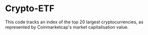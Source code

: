 # Crypto-ETF
This code tracks an index of the top 20 largest cryptocurrencies, as represented by Coinmarketcap's market capitalisation value.
